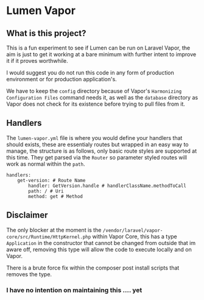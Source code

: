 # Lumen Vapor

## What is this project?

This is a fun experiment to see if Lumen can be run on Laravel Vapor, the aim is just to get it working at a bare minimum with further intent to improve it if it proves worthwhile.

I would suggest you do not run this code in any form of production environment or for production application's.

We have to keep the `config` directory because of Vapor's `Harmonizing Configuration Files` command needs it, as well as the `database` directory as Vapor does not check for its existence before trying to pull files from it.

## Handlers

The `lumen-vapor.yml` file is where you would define your handlers that should exists, these are essentialy routes but wrapped in an easy way to manage, the structure is as follows, only basic route styles are supported at this time. They get parsed via the `Router` so parameter styled routes will work as normal within the `path`.

```
handlers:
    get-version: # Route Name
        handler: GetVersion.handle # handlerClassName.methodToCall
        path: / # Uri
        method: get # Method
```

## Disclaimer

The only blocker at the moment is the `/vendor/laravel/vapor-core/src/Runtime/HttpKernel.php` within Vapor Core, this has a type `Application` in the constructor that cannot be changed from outside that im aware off, removing this type will allow the code to execute locally and on Vapor.

There is a brute force fix within the composer post install scripts that removes the type.

### I have no intention on maintaining this .... yet